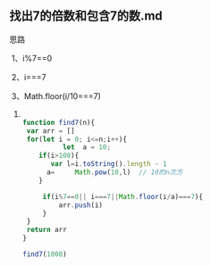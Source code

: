 ## 找出7的倍数和包含7的数.md

思路

​	1、i%7==0

​	2、i===7

​	3、Math.floor(i/10===7)

1. ```js
   
   function find7(n){
   	var arr = []
   	for(let i = 0; i<=n;i++){
      		 let  a = 10;
       if(i>100){
          var l=i.toString().length - 1
         a= 	Math.pow(10,l)  // 10的n次方
       }
   
   		if(i%7==0|| i===7||Math.floor(i/a)===7){
   			arr.push(i)
   		}
   	}
   	return arr
   }
   
   find7(1000)
   
   ```

   